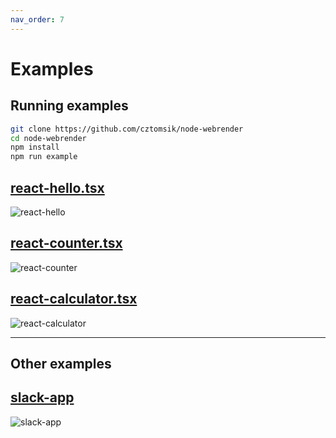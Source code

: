 ```yaml
---
nav_order: 7
---
```


# Examples


## Running examples
```bash
git clone https://github.com/cztomsik/node-webrender
cd node-webrender
npm install
npm run example
```

## [react-hello.tsx](https://github.com/cztomsik/node-webrender/tree/master/examples/react/Hello.tsx)
![react-hello](./images/react-hello.png)

## [react-counter.tsx](https://github.com/cztomsik/node-webrender/tree/master/examples/react/Counter.tsx)
![react-counter](./images/react-counter.png)

## [react-calculator.tsx](https://github.com/cztomsik/node-webrender/tree/master/examples/react/Calculator.tsx)
![react-calculator](./images/react-calculator.png)


---

## Other examples

## [slack-app](https://github.com/cztomsik/slack-app)
![slack-app](./images/slack-app.gif)
